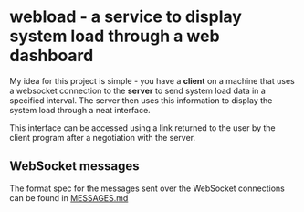 # webload - a service to display system load through a web dashboard

My idea for this project is simple - you have a **client** on a machine that uses a
websocket connection to the **server** to send system load data in a specified
interval. The server then uses this information to display the system load
through a neat interface.

This interface can be accessed using a link returned to the user by the
client program after a negotiation with the server.

## WebSocket messages

The format spec for the messages sent over the WebSocket connections can be
found in [MESSAGES.md](./MESSAGES.md)
